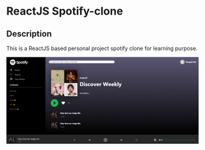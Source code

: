 # ReactJS Spotify-clone      
## Description
This is a ReactJS based personal project spotify clone for learning purpose.

![ReactJS Spotify-clone Website](spotify-img1.png?raw=true "ReactJS Spotify-clone Website")




